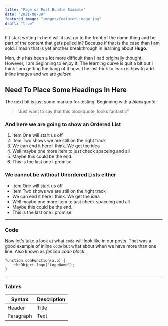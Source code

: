 ```yaml
---
title: "Page or Post Bundle Example"
date: "2021-08-09"
featured_image: "images/featured-image.jpg"
draft: "true"
---
```


If I start writing in here will it just go to the front of the damn thing and be part of the content that gets pulled in? Because if that is the case than I am sold. I mean that is yet another breakthrough in learning about **Hugo**.

Man, this has been a lot more difficult than I had originally thought. However, I am beginning to enjoy it. The learning curve is quit a bit but I think I am getting the hang of it now. The last trick to learn is how to add inline images and we are *golden*

## Need To Place Some Headings In Here
The next bit is just some markup for testing. Beginning with a *blockquote*:
>"Just want to say that this blockquote, looks fantastic"

### And here we are going to show an Ordered List
1. Item One will start us off
2. Item Two shows we are still on the right track
3. We can end it here I think. We get the idea
4. Well maybe one more item to just check spaceing and all
5. Maybe this could be the end.
6. This is the last one I promise

### We cannot be without Unordered Lists either
- Item One will start us off
- Item Two shows we are still on the right track
- We can end it here I think. We get the idea
- Well maybe one more item to just check spaceing and all
- Maybe this could be the end.
- This is the last one I promise

---

### Code
Now let's take a look at what `code` will look like in our posts. That was a good example of inline `code` but what about when we have more than one line. Also known as *fenced code block*:

```
function conFunction(a,b) {
    theObject.logo("LogoName");
}
```
---

### Tables

| Syntax | Description |
| ------ | ----------- |
| Header | Title |
| Paragraph | Text |
